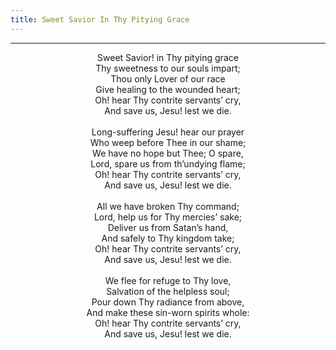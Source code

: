 ```yaml
---
title: Sweet Savior In Thy Pitying Grace
---
```


---
<center>
Sweet Savior! in Thy pitying grace<br/>
Thy sweetness to our souls impart;<br/>
Thou only Lover of our race<br/>
Give healing to the wounded heart;<br/>
Oh! hear Thy contrite servants’ cry,<br/>
And save us, Jesu! lest we die.<br/>
<br/>
Long-suffering Jesu! hear our prayer<br/>
Who weep before Thee in our shame;<br/>
We have no hope but Thee; O spare,<br/>
Lord, spare us from th’undying flame;<br/>
Oh! hear Thy contrite servants’ cry,<br/>
And save us, Jesu! lest we die.<br/>
<br/>
All we have broken Thy command;<br/>
Lord, help us for Thy mercies’ sake;<br/>
Deliver us from Satan’s hand,<br/>
And safely to Thy kingdom take;<br/>
Oh! hear Thy contrite servants’ cry,<br/>
And save us, Jesu! lest we die.<br/>
<br/>
We flee for refuge to Thy love,<br/>
Salvation of the helpless soul;<br/>
Pour down Thy radiance from above,<br/>
And make these sin-worn spirits whole:<br/>
Oh! hear Thy contrite servants’ cry,<br/>
And save us, Jesu! lest we die.
</center>